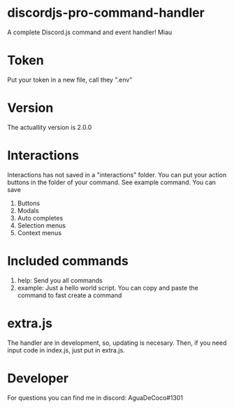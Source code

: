 # discordjs-pro-command-handler
A complete Discord.js command and event handler! Miau

# Token
Put your token in a new file, call they ".env"

# Version
The actuallity version is 2.0.0

# Interactions
Interactions has not saved in a "interactions" folder. You can put your action buttons in the folder of your command. See example command. 
You can save
1. Buttons
2. Modals
3. Auto completes
4. Selection menus
5. Context menus
# Included commands
1. help: Send you all commands
2. example: Just a hello world script. You can copy and paste the command to fast create a command

# extra.js
The handler are in development, so, updating is necesary. Then, if you need input code in index.js, just put in extra.js.

# Developer
For questions you can find me in discord: AguaDeCoco#1301
